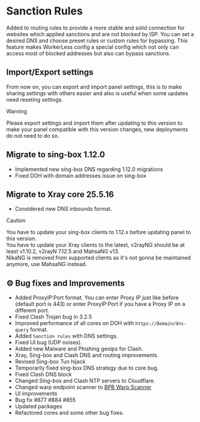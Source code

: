 # Sanction Rules

Added to routing rules to provide a more stable and solid connection for websites which applied sanctions and are not blocked by ISP.
You can set a desired DNS and choose preset rules or custom rules for bypassing. This feature makes WorkerLess config a special config which not only can access most of blocked addresses but also can bypass sanctions.

## Import/Export settings

From now on, you can export and import panel settings, this is to make sharing settings with others easier and also is useful when some updates need reseting settings.

> [!WARNING]
> Please export settings and import them after updating to this version to make your panel compatible with this version changes, new deployments do not need to do so.

## Migrate to sing-box 1.12.0

- Implemented new sing-box DNS regarding 1.12.0 migrations
- Fixed DOH with domain addresses issue on sing-box

## Migrate to Xray core 25.5.16

- Considered new DNS inbounds format.

> [!CAUTION]
> You have to update your sing-box clients to 1.12.x before updating panel to this version.  
> You have to update your Xray clients to the latest, v2rayNG should be at least v1.10.2, v2rayN 7.12.5 and MahsaNG v13.  
> NikaNG is removed from supported clients as it's not gonna be maintained anymore, use MahsaNG instead.

## ⚙️ Bug fixes and Improvements

- Added ProxyIP:Port format. You can enter Proxy IP just like before (default port is 443) or enter ProxyIP:Port if you have a Proxy IP on a different port.  
- Fixed Clash Trojan bug in 3.2.5
- Improved performance of all cores on DOH with `https://Domain/dns-query` format.
- Added `Sanction rules` with DNS settings.
- Fixed UI bug (UDP noises).
- Added new Malware and Phishing geoips for Clash.
- Xray, Sing-box and Clash DNS and routing improvements.
- Revised Sing-box Tun hijack
- Temporarily fixed sing-box DNS strategy due to core bug.
- Fixed Clash DNS block
- Changed Sing-box and Clash NTP servers to Cloudflare.
- Changed warp endpoint scanner to [BPB Warp Scanner](https://github.com/bia-pain-bache/BPB-Warp-Scanner)
- UI improvements
- Bug fix #877 #884 #855
- Updated packages
- Refactored cores and some other bug fixes.
